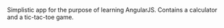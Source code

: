 Simplistic app for the purpose of learning AngularJS. Contains a calculator and a tic-tac-toe game.
